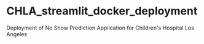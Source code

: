 # CHLA_streamlit_docker_deployment
Deployment of No Show Prediction Application for Children's Hospital Los Angeles
